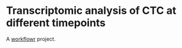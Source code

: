 # Transcriptomic analysis of CTC at different timepoints

A [workflowr][] project.

[workflowr]: https://github.com/jdblischak/workflowr
